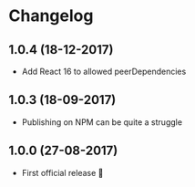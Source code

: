 # Changelog

## 1.0.4 (18-12-2017)

- Add React 16 to allowed peerDependencies

## 1.0.3 (18-09-2017)

- Publishing on NPM can be quite a struggle

## 1.0.0 (27-08-2017)

- First official release 🎉
